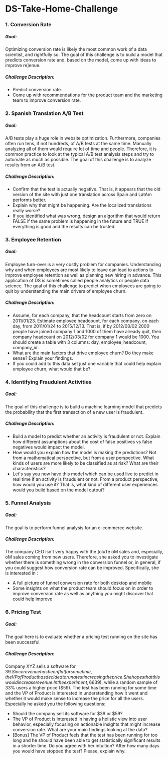 # DS-Take-Home-Challenge

### 1. Conversion Rate
##### Goal:
Optimizing conversion rate is likely the most common work of a data scientist, and rightfully so. 
The goal of this challenge is to build a model that predicts conversion rate and, based on the model, come up with ideas to improve re]enue.
##### Challenge Description:
- Predict conversion rate.
- Come up with recommendations for the product team and the marketing team to improve conversion rate.


### 2. Spanish Translation A/B Test
##### Goal:
A/B tests play a huge role in website optimization. Furthermore, companies often run tens, if not hundreds, of A/B tests at the same time. Manually analyzing all of them would require lot of time and people. Therefore, it is common practice to look at the typical A/B test analysis steps and try to automate as much as possible. 
The goal of this challenge is to analyze results from an A/B test.
##### Challenge Description:
- Confirm that the test is actually negative. That is, it appears that the old version of the site with just one translation across Spain and LatAm performs better.
- Explain why that might be happening. Are the localized translations really worse?
- If you identified what was wrong, design an algorithm that would return FALSE if the same problem is happening in the future and TRUE if everything is good and the results can be trusted.


### 3. Employee Retention
##### Goal:
Employee turn-over is a very costly problem for companies. Understanding why and when employees are most likely to leave can lead to actions to improve employee retention as well as planning new hiring in advance. This application of DS is sometimes called people analytics or people data science.
The goal of this challenge to predict when employees are going to quit by understanding the main drivers of employee churn.
##### Challenge Description:
- Assume, for each company, that the headcount starts from zero on 2011/01/23. Estimate employee headcount, for each company, on each day, from 2011/01/24 to 2015/12/13.
That is, if by 2012/03/02 2000 people have joined company 1 and 1000 of them have already quit, then company headcount on 2012/03/02 for company 1 would be 1000. You should create a table with 3 columns: day, employee_headcount, company_id.
- What are the main factors that drive employee churn? Do they make sense? Explain your findings.
- If you could add to this data set just one variable that could help explain employee churn, what would that be?


### 4. Identifying Fraudulent Activities
##### Goal:
The goal of this challenge is to build a machine learning model that predicts the probability that the first transaction of a new user is fraudulent.
##### Challenge Description:
- Build a model to predict whether an activity is fraudulent or not. Explain how different assumptions about the cost of false positives vs false negatives would impact the model.
- How would you explain how the model is making the predictions? Not from a mathematical perspective, but from a user perspective. What kinds of users are more likely to be classified as at risk? What are their characteristics?
- Let's say you now have this model which can be used live to predict in real time if an activity is fraudulent or not. From a product perspective, how would you use it? That is, what kind of different user experiences would you build based on the model output?


### 5. Funnel Analysis
##### Goal:
The goal is to perform funnel analysis for an e-commerce website.
##### Challenge Description:
The company CEO isn't very happy with the ]oluTe oM sales and, especially, oM sales coming from new users. Therefore, she asked you to investigate whether there is something wrong in the conversion funnel or, in general, if you could suggest how conversion rate can be improved.
Specifically, she is interested in :
- A full picture of funnel conversion rate for both desktop and mobile
- Some insights on what the product team should focus on in order to improve conversion rate as well as anything you might discover that could help improve


### 6. Pricing Test
##### Goal:
The goal here is to evaluate whether a pricing test running on the site has been successful.
##### Challenge Description:
Company XYZ sells a software for $39. Since revenue has been flat for some time, the VP of Product has decided to run a test increasing the price. She hopes that this would increase revenue. In the experiment, 66% of the users have seen the old price ($39), while a random sample of 33% users a higher price ($59).
The test has been running for some time and the VP of Product is interested in understanding how it went and whether it would make sense to increase the price for all the users.
Especially he asked you the following questions:
- Should the company sell its software for $39 or $59?
- The VP of Product is interested in having a holistic view into user behavior, especially focusing on actionable insights that might increase conversion rate. What are your main findings looking at the data?
- [Bonus] The VP of Product feels that the test has been running for too long and he should have been able to get statistically significant results in a shorter time. Do you agree with her intuition? After how many days you would have stopped the test? Please, explain why.



